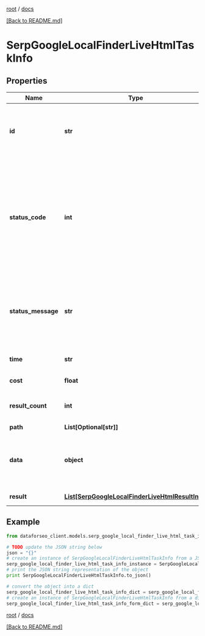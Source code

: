 [root](./../ "root") / [docs](./ "docs")

[[Back to README.md]](./../README.md "[Back to README.md]")

# SerpGoogleLocalFinderLiveHtmlTaskInfo

## Properties

Name | Type | Description | Notes
------------ | ------------- | ------------- | -------------
**id** | **str** | task identifier unique task identifier in our system in the UUID format | [optional]
**status_code** | **int** | status code of the task generated by DataForSEO, can be within the following range: 10000-60000 you can find the full list of the response codes here | [optional]
**status_message** | **str** | informational message of the task you can find the full list of general informational messages here | [optional]
**time** | **str** | execution time, seconds | [optional]
**cost** | **float** | total tasks cost, USD | [optional]
**result_count** | **int** | number of elements in the result array | [optional]
**path** | **List[Optional[str]]** | URL path | [optional]
**data** | **object** | contains the same parameters that you specified in the POST request | [optional]
**result** | [**List[SerpGoogleLocalFinderLiveHtmlResultInfo]**](SerpGoogleLocalFinderLiveHtmlResultInfo.md) | array of results | [optional]

## Example

```python
from dataforseo_client.models.serp_google_local_finder_live_html_task_info import SerpGoogleLocalFinderLiveHtmlTaskInfo

# TODO update the JSON string below
json = "{}"
# create an instance of SerpGoogleLocalFinderLiveHtmlTaskInfo from a JSON string
serp_google_local_finder_live_html_task_info_instance = SerpGoogleLocalFinderLiveHtmlTaskInfo.from_json(json)
# print the JSON string representation of the object
print SerpGoogleLocalFinderLiveHtmlTaskInfo.to_json()

# convert the object into a dict
serp_google_local_finder_live_html_task_info_dict = serp_google_local_finder_live_html_task_info_instance.to_dict()
# create an instance of SerpGoogleLocalFinderLiveHtmlTaskInfo from a dict
serp_google_local_finder_live_html_task_info_form_dict = serp_google_local_finder_live_html_task_info.from_dict(serp_google_local_finder_live_html_task_info_dict)
```

  

[root](./../ "root") / [docs](./ "docs")

[[Back to README.md]](./../README.md "[Back to README.md]")
